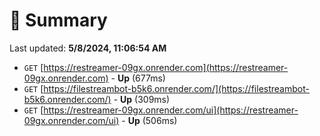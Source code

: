 # 📖 Summary
Last updated: **5/8/2024, 11:06:54 AM**

- `GET` [https://restreamer-09gx.onrender.com](https://restreamer-09gx.onrender.com) - **Up** (677ms)
- `GET` [https://filestreambot-b5k6.onrender.com/](https://filestreambot-b5k6.onrender.com/) - **Up** (309ms)
- `GET` [https://restreamer-09gx.onrender.com/ui](https://restreamer-09gx.onrender.com/ui) - **Up** (506ms)
